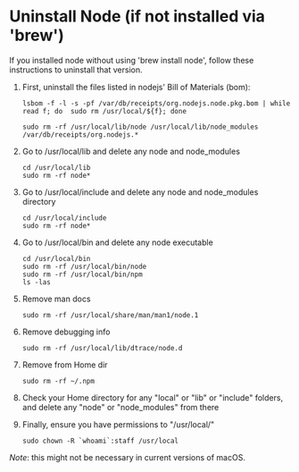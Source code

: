 # Uninstall Node (if not installed via 'brew')

If you installed node without using 'brew install node', follow these instructions to uninstall that version.

1.  First, uninstall the files listed in nodejs' Bill of Materials (bom):

        lsbom -f -l -s -pf /var/db/receipts/org.nodejs.node.pkg.bom | while read f; do  sudo rm /usr/local/${f}; done

        sudo rm -rf /usr/local/lib/node /usr/local/lib/node_modules /var/db/receipts/org.nodejs.*

2)  Go to /usr/local/lib and delete any node and node_modules

        cd /usr/local/lib
        sudo rm -rf node*

3.  Go to /usr/local/include and delete any node and node_modules directory

        cd /usr/local/include
        sudo rm -rf node*

4.  Go to /usr/local/bin and delete any node executable

        cd /usr/local/bin
        sudo rm -rf /usr/local/bin/node
        sudo rm -rf /usr/local/bin/npm
        ls -las

5.  Remove man docs

        sudo rm -rf /usr/local/share/man/man1/node.1

6.  Remove debugging info

        sudo rm -rf /usr/local/lib/dtrace/node.d

7.  Remove from Home dir

        sudo rm -rf ~/.npm

8.  Check your Home directory for any "local" or "lib" or "include" folders, and delete any "node" or "node_modules" from there

9.  Finally, ensure you have permissions to "/usr/local/"

        sudo chown -R `whoami`:staff /usr/local

_Note_: this might not be necessary in current versions of macOS.
